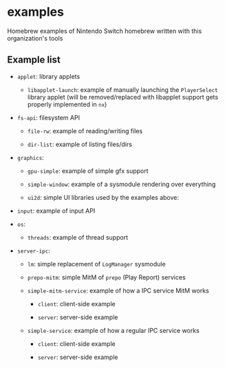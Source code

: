 # examples

Homebrew examples of Nintendo Switch homebrew written with this organization's tools

## Example list

- `applet`: library applets

  - `libapplet-launch`: example of manually launching the `PlayerSelect` library applet (will be removed/replaced with libapplet support gets properly implemented in `nx`)

- `fs-api`: filesystem API

  - `file-rw`: example of reading/writing files

  - `dir-list`: example of listing files/dirs

- `graphics`:

  - `gpu-simple`: example of simple gfx support

  - `simple-window`: example of a sysmodule rendering over everything

  - `ui2d`: simple UI libraries used by the examples above:

- `input`: example of input API

- `os`:

  - `threads`: example of thread support

- `server-ipc`:

  - `lm`: simple replacement of `LogManager` sysmodule

  - `prepo-mitm`: simple MitM of `prepo` (Play Report) services

  - `simple-mitm-service`: example of how a IPC service MitM works

    - `client`: client-side example

    - `server`: server-side example

  - `simple-service`: example of how a regular IPC service works

    - `client`: client-side example

    - `server`: server-side example